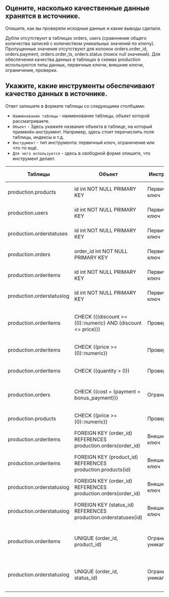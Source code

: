 ## Оцените, насколько качественные данные хранятся в источнике.
Опишите, как вы проверяли исходные данные и какие выводы сделали.

Дубли отcутствуют в таблицах orders, users (сравннение общего количества записей с количеством уникальных значений по ключу).
Пропущенные значения отсутствуют для колонок orders.order_id, orders.payment, orders.order_ts, orders.status (поиск null значений).
Для обеспечения качества данных в таблицах в схемах production используются типы данных, первичные ключи, внешние ключи, ограничения, проверки.

## Укажите, какие инструменты обеспечивают качество данных в источнике.
Ответ запишите в формате таблицы со следующими столбцами:
- `Наименование таблицы` - наименование таблицы, объект которой рассматриваете.
- `Объект` - Здесь укажите название объекта в таблице, на который применён инструмент. Например, здесь стоит перечислить поля таблицы, индексы и т.д.
- `Инструмент` - тип инструмента: первичный ключ, ограничение или что-то ещё.
- `Для чего используется` - здесь в свободной форме опишите, что инструмент делает.

| Таблицы             | Объект                      | Инструмент      | Для чего используется                |
| ------------------- | --------------------------- | --------------- | ---------------------                |
| production.products | id int NOT NULL PRIMARY KEY | Первичный ключ  | Обеспечивает уникальность записей    |
| production.users    | id int NOT NULL PRIMARY KEY | Первичный ключ  | Обеспечивает уникальность записей    |
| production.orderstatuses    | id int NOT NULL PRIMARY KEY | Первичный ключ  | Обеспечивает уникальность записей    |
| production.orders | order_id int NOT NULL PRIMARY KEY | Первичный ключ  | Обеспечивает уникальность записей    |
| production.orderitems | id int NOT NULL PRIMARY KEY | Первичный ключ  | Обеспечивает уникальность записей    |
| production.orderstatuslog | id int NOT NULL PRIMARY KEY | Первичный ключ  | Обеспечивает уникальность записей    |
| production.orderitems | CHECK (((discount >= (0)::numeric) AND (discount <= price))) | Проверка  | Проверка, что скидка неотрицательна и не больше цены     |
| production.orderitems | CHECK ((price >= (0)::numeric)) | Проверка  | Проверка, что цена неотрицательна     |
| production.orderitems | CHECK ((quantity > 0)) | Проверка  | Проверка, что количество положительно     |
| production.orders | CHECK ((cost = (payment + bonus_payment))) | Ограничение  | Проверка, что затраты равны выплате и бонусу     |
| production.products | CHECK ((price >= (0)::numeric)) | Проверка  | Проверка, что цена неотрицательна     |
| production.orderitems | FOREIGN KEY (order_id) REFERENCES production.orders(order_id) | Внешний ключ  | Обеспечивает связь с таблицей orders     |
| production.orderitems | FOREIGN KEY (product_id) REFERENCES production.products(id) | Внешний ключ  | Обеспечивает связь с таблицей products     |
| production.orderstatuslog | FOREIGN KEY (order_id) REFERENCES production.orders(order_id) | Внешний ключ  | Обеспечивает связь с таблицей orders     |
| production.orderstatuslog | FOREIGN KEY (status_id) REFERENCES production.orderstatuses(id) | Внешний ключ  | Обеспечивает связь с таблицей orderstatuses     |
| production.orderitems | UNIQUE (order_id, product_id) | Ограничение уникальности  | Не может быть дубликатов по полям  order_id, product_id вместе    |
| production.orderstatuslog | UNIQUE (order_id, status_id) | Ограничение уникальности  | Не может быть дубликатов по полям  order_id, status_id вместе    |
